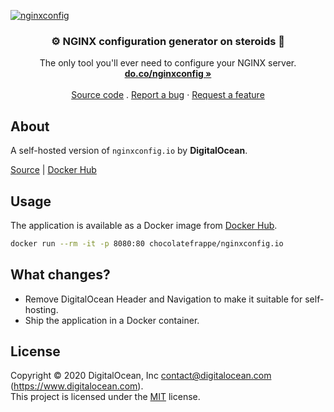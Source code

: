 [![nginxconfig](https://github.com/digitalocean/nginxconfig.io/raw/master/src/static/banner.png)](https://do.co/nginxconfig)

<h3 align="center">⚙️ NGINX configuration generator on steroids 💉</h3>
<p align="center">
    The only tool you'll ever need to configure your NGINX server.
    <br />
    <a href="https://do.co/nginxconfig"><strong>do.co/nginxconfig »</strong></a>
    <br />
    <br />
    <a href="https://github.com/digitalocean/nginxconfig.io">Source code</a>
    .
    <a href="https://github.com/digitalocean/nginxconfig.io/issues/new?template=report-a-bug.md">Report a bug</a>
    ·
    <a href="https://github.com/digitalocean/nginxconfig.io/issues/new?template=request-a-feature.md">Request a feature</a>
</p>

## About

A self-hosted version of `nginxconfig.io` by **DigitalOcean**.

[Source](https://github.com/chocolatefrappe/nginxconfig.io) | [Docker Hub](https://hub.docker.com/r/chocolatefrappe/nginxconfig.io)

## Usage

The application is available as a Docker image from [Docker Hub](https://hub.docker.com/r/chocolatefrappe/nginxconfig.io).

```bash
docker run --rm -it -p 8080:80 chocolatefrappe/nginxconfig.io
```

## What changes?
- Remove DigitalOcean Header and Navigation to make it suitable for self-hosting.
- Ship the application in a Docker container.

## License

Copyright © 2020 DigitalOcean, Inc <contact@digitalocean.com> (https://www.digitalocean.com).  
This project is licensed under the [MIT](https://github.com/chocolatefrappe/nginxconfig.io/blob/main/LICENSE) license.
